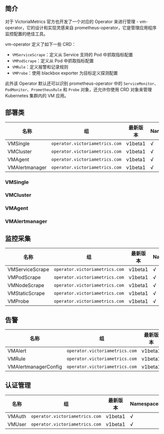 
## 简介

对于 VictoriaMetrics 官方也开发了一个对应的 Operator 来进行管理 - vm-operator，它的设计和实现灵感来自 prometheus-operator，它是管理应用程序监控配置的绝佳工具。

vm-operator 定义了如下一些 CRD：

- `VMServiceScrape`：定义从 Service 支持的 Pod 中抓取指标配置
- `VMPodScrape`：定义从 Pod 中抓取指标配置
- `VMRule`：定义报警和记录规则
- `VMProbe`：使用 blackbox exporter 为目标定义探测配置

此外该 Operator 默认还可以识别 prometheus-operator 中的 `ServiceMonitor`、`PodMonitor`、`PrometheusRule` 和 `Probe` 对象，还允许你使用 CRD 对象来管理 Kubernetes 集群内的 VM 应用。

## 部署类

| 名称           | 组                           | 最新版本 | NamespaceScoped |
| -------------- | ---------------------------- | -------- | --------------- |
| VMSingle       | `operator.victoriametrics.com` | v1beta1  | √               |
| VMCluster      | `operator.victoriametrics.com` | v1beta1  | √               |
| VMAgent        | `operator.victoriametrics.com` | v1beta1  | √               |
| VMAlertmanager | `operator.victoriametrics.com` | v1beta1  | √               |

### VMSingle

### VMCluster

### VMAgent

### VMAlertmanager

## 监控采集

| 名称            | 组                           | 最新版本 | NamespaceScoped |
| --------------- | ---------------------------- | -------- | --------------- |
| VMServiceScrape | `operator.victoriametrics.com` | v1beta1  | √               |
| VMPodScrape     | `operator.victoriametrics.com` | v1beta1  | √               |
| VMNodeScrape    | `operator.victoriametrics.com` | v1beta1  | √               |
| VMStaticScrape  | `operator.victoriametrics.com` | v1beta1  | √               |
| VMProbe         | `operator.victoriametrics.com` | v1beta1  | √               |

## 告警

| 名称                 | 组                           | 最新版本 | NamespaceScoped |
| -------------------- | ---------------------------- | -------- | --------------- |
| VMAlert              | `operator.victoriametrics.com` | v1beta1  | √               |
| VMRule               | `operator.victoriametrics.com` | v1beta1  | √               |
| VMAlertmanagerConfig | `operator.victoriametrics.com` | v1beta1  | √               |

## 认证管理

| 名称                 | 组                           | 最新版本 | NamespaceScoped |
| -------------------- | ---------------------------- | -------- | --------------- |
| VMAuth               | `operator.victoriametrics.com` | v1beta1  | √               |
| VMUser               | `operator.victoriametrics.com` | v1beta1  | √               |
